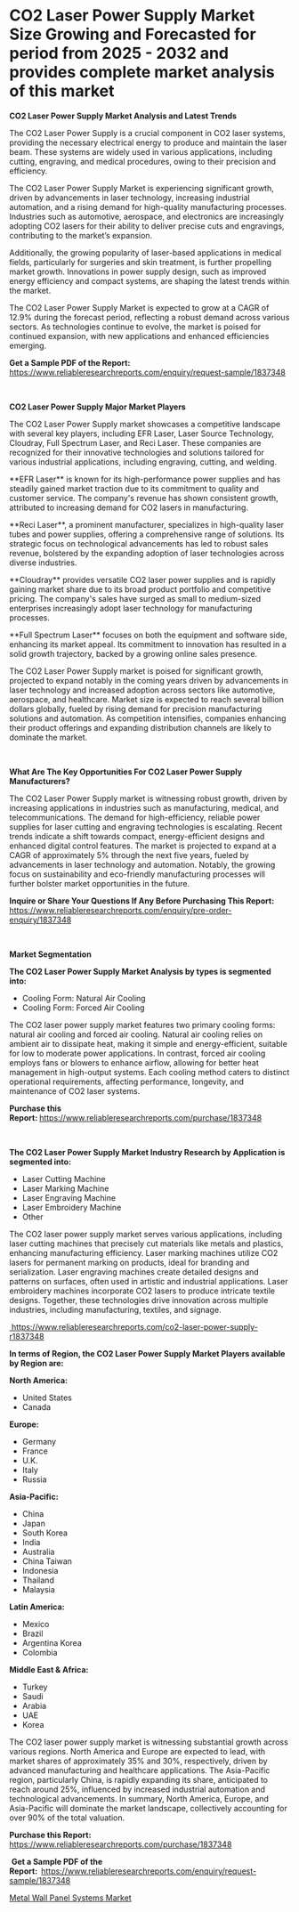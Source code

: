 <p><h1>CO2 Laser Power Supply Market Size Growing and Forecasted for period from 2025 - 2032 and provides complete market analysis of this market</h1></p><p><strong>CO2 Laser Power Supply Market Analysis and Latest Trends</strong></p>
<p><p>The CO2 Laser Power Supply is a crucial component in CO2 laser systems, providing the necessary electrical energy to produce and maintain the laser beam. These systems are widely used in various applications, including cutting, engraving, and medical procedures, owing to their precision and efficiency.</p><p>The CO2 Laser Power Supply Market is experiencing significant growth, driven by advancements in laser technology, increasing industrial automation, and a rising demand for high-quality manufacturing processes. Industries such as automotive, aerospace, and electronics are increasingly adopting CO2 lasers for their ability to deliver precise cuts and engravings, contributing to the market’s expansion.</p><p>Additionally, the growing popularity of laser-based applications in medical fields, particularly for surgeries and skin treatment, is further propelling market growth. Innovations in power supply design, such as improved energy efficiency and compact systems, are shaping the latest trends within the market. </p><p>The CO2 Laser Power Supply Market is expected to grow at a CAGR of 12.9% during the forecast period, reflecting a robust demand across various sectors. As technologies continue to evolve, the market is poised for continued expansion, with new applications and enhanced efficiencies emerging.</p></p>
<p><strong>Get a Sample PDF of the Report:&nbsp;</strong> <a href="https://www.reliableresearchreports.com/enquiry/request-sample/1837348?utm_campaign=2328&utm_medium=2&utm_source=Github&utm_content=ia&utm_term=22022025&utm_id=co2-laser-power-supply">https://www.reliableresearchreports.com/enquiry/request-sample/1837348</a></p>
<p>&nbsp;</p>
<p><strong>CO2 Laser Power Supply Major Market Players</strong></p>
<p><p>The CO2 Laser Power Supply market showcases a competitive landscape with several key players, including EFR Laser, Laser Source Technology, Cloudray, Full Spectrum Laser, and Reci Laser. These companies are recognized for their innovative technologies and solutions tailored for various industrial applications, including engraving, cutting, and welding.</p><p>**EFR Laser** is known for its high-performance power supplies and has steadily gained market traction due to its commitment to quality and customer service. The company's revenue has shown consistent growth, attributed to increasing demand for CO2 lasers in manufacturing.</p><p>**Reci Laser**, a prominent manufacturer, specializes in high-quality laser tubes and power supplies, offering a comprehensive range of solutions. Its strategic focus on technological advancements has led to robust sales revenue, bolstered by the expanding adoption of laser technologies across diverse industries.</p><p>**Cloudray** provides versatile CO2 laser power supplies and is rapidly gaining market share due to its broad product portfolio and competitive pricing. The company's sales have surged as small to medium-sized enterprises increasingly adopt laser technology for manufacturing processes.</p><p>**Full Spectrum Laser** focuses on both the equipment and software side, enhancing its market appeal. Its commitment to innovation has resulted in a solid growth trajectory, backed by a growing online sales presence.</p><p>The CO2 Laser Power Supply market is poised for significant growth, projected to expand notably in the coming years driven by advancements in laser technology and increased adoption across sectors like automotive, aerospace, and healthcare. Market size is expected to reach several billion dollars globally, fueled by rising demand for precision manufacturing solutions and automation. As competition intensifies, companies enhancing their product offerings and expanding distribution channels are likely to dominate the market.</p></p>
<p>&nbsp;</p>
<p><strong>What Are The Key Opportunities For CO2 Laser Power Supply Manufacturers?</strong></p>
<p><p>The CO2 Laser Power Supply market is witnessing robust growth, driven by increasing applications in industries such as manufacturing, medical, and telecommunications. The demand for high-efficiency, reliable power supplies for laser cutting and engraving technologies is escalating. Recent trends indicate a shift towards compact, energy-efficient designs and enhanced digital control features. The market is projected to expand at a CAGR of approximately 5% through the next five years, fueled by advancements in laser technology and automation. Notably, the growing focus on sustainability and eco-friendly manufacturing processes will further bolster market opportunities in the future.</p></p>
<p><strong>Inquire or Share Your Questions If Any Before Purchasing This Report:</strong> <a href="https://www.reliableresearchreports.com/enquiry/pre-order-enquiry/1837348?utm_campaign=2328&utm_medium=2&utm_source=Github&utm_content=ia&utm_term=22022025&utm_id=co2-laser-power-supply">https://www.reliableresearchreports.com/enquiry/pre-order-enquiry/1837348</a></p>
<p>&nbsp;</p>
<p><strong>Market Segmentation</strong></p>
<p><strong>The CO2 Laser Power Supply Market Analysis by types is segmented into:</strong></p>
<p><ul><li>Cooling Form: Natural Air Cooling</li><li>Cooling Form: Forced Air Cooling</li></ul></p>
<p><p>The CO2 laser power supply market features two primary cooling forms: natural air cooling and forced air cooling. Natural air cooling relies on ambient air to dissipate heat, making it simple and energy-efficient, suitable for low to moderate power applications. In contrast, forced air cooling employs fans or blowers to enhance airflow, allowing for better heat management in high-output systems. Each cooling method caters to distinct operational requirements, affecting performance, longevity, and maintenance of CO2 laser systems.</p></p>
<p><strong>Purchase this Report:&nbsp;</strong><a href="https://www.reliableresearchreports.com/purchase/1837348?utm_campaign=2328&utm_medium=2&utm_source=Github&utm_content=ia&utm_term=22022025&utm_id=co2-laser-power-supply">https://www.reliableresearchreports.com/purchase/1837348</a></p>
<p>&nbsp;</p>
<p><strong>The CO2 Laser Power Supply Market Industry Research by Application is segmented into:</strong></p>
<p><ul><li>Laser Cutting Machine</li><li>Laser Marking Machine</li><li>Laser Engraving Machine</li><li>Laser Embroidery Machine</li><li>Other</li></ul></p>
<p><p>The CO2 laser power supply market serves various applications, including laser cutting machines that precisely cut materials like metals and plastics, enhancing manufacturing efficiency. Laser marking machines utilize CO2 lasers for permanent marking on products, ideal for branding and serialization. Laser engraving machines create detailed designs and patterns on surfaces, often used in artistic and industrial applications. Laser embroidery machines incorporate CO2 lasers to produce intricate textile designs. Together, these technologies drive innovation across multiple industries, including manufacturing, textiles, and signage.</p></p>
<p><a href="https://www.reliableresearchreports.com/co2-laser-power-supply-r1837348?utm_campaign=2328&utm_medium=2&utm_source=Github&utm_content=ia&utm_term=22022025&utm_id=co2-laser-power-supply">&nbsp;https://www.reliableresearchreports.com/co2-laser-power-supply-r1837348</a></p>
<p><strong>In terms of Region, the CO2 Laser Power Supply Market Players available by Region are:</strong></p>
<p>
    <p> <strong> North America: </strong>
        <ul>
            <li>United States</li>
            <li>Canada</li>
        </ul>
        </p> 
    <p> <strong> Europe: </strong>
        <ul>
            <li>Germany</li>
            <li>France</li>
            <li>U.K.</li>
            <li>Italy</li>
            <li>Russia</li>
        </ul>
        </p> 
    <p> <strong> Asia-Pacific: </strong>
        <ul>
            <li>China</li>
            <li>Japan</li>
            <li>South Korea</li>
            <li>India</li>
            <li>Australia</li>
            <li>China Taiwan</li>
            <li>Indonesia</li>
            <li>Thailand</li>
            <li>Malaysia</li>
        </ul>
        </p> 
    <p> <strong> Latin America: </strong>
        <ul>
            <li>Mexico</li>
            <li>Brazil</li>
            <li>Argentina Korea</li>
            <li>Colombia</li>
        </ul>
        </p> 
    <p> <strong> Middle East & Africa: </strong>
        <ul>
            <li>Turkey</li>
            <li>Saudi</li>
            <li>Arabia</li>
            <li>UAE</li>
            <li>Korea</li>
        </ul>
    </p>
    </p>
<p><p>The CO2 laser power supply market is witnessing substantial growth across various regions. North America and Europe are expected to lead, with market shares of approximately 35% and 30%, respectively, driven by advanced manufacturing and healthcare applications. The Asia-Pacific region, particularly China, is rapidly expanding its share, anticipated to reach around 25%, influenced by increased industrial automation and technological advancements. In summary, North America, Europe, and Asia-Pacific will dominate the market landscape, collectively accounting for over 90% of the total valuation.</p></p>
<p><strong>Purchase this Report: </strong><a href="https://www.reliableresearchreports.com/purchase/1837348?utm_campaign=2328&utm_medium=2&utm_source=Github&utm_content=ia&utm_term=22022025&utm_id=co2-laser-power-supply">https://www.reliableresearchreports.com/purchase/1837348</a></p>
<p>&nbsp;<strong>Get a Sample PDF of the Report:&nbsp;&nbsp;</strong><a href="https://www.reliableresearchreports.com/enquiry/request-sample/1837348?utm_campaign=2328&utm_medium=2&utm_source=Github&utm_content=ia&utm_term=22022025&utm_id=co2-laser-power-supply">https://www.reliableresearchreports.com/enquiry/request-sample/1837348</a></p>
<p><strong></strong></p>
<p><p><a href="https://github.com/oliveroste6/Market-Research-Report-List-1/blob/main/metal-wall-panel-systems-market.md?utm_campaign=2328&utm_medium=2&utm_source=Github&utm_content=ia&utm_term=22022025&utm_id=co2-laser-power-supply">Metal Wall Panel Systems Market</a></p></p>